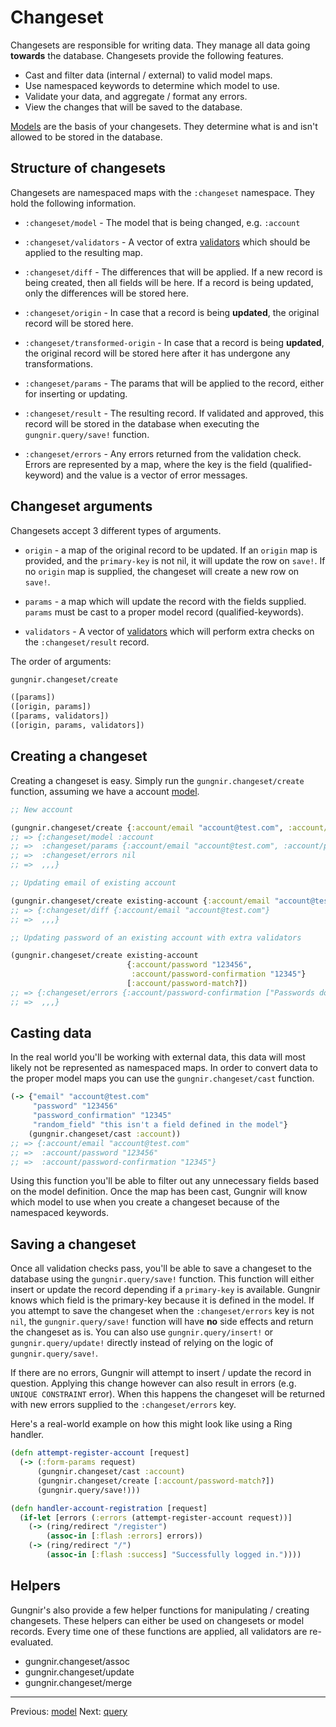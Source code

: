 # Changeset

Changesets are responsible for writing data. They manage all data going
**towards** the database. Changesets provide the following features.

* Cast and filter data (internal / external) to valid model maps.
* Use namespaced keywords to determine which model to use.
* Validate your data, and aggregate / format any errors.
* View the changes that will be saved to the database.

[Models](https://kwrooijen.github.io/gungnir/model.html) are the basis of your
changesets. They determine what is and isn't allowed to be stored in the
database.

## Structure of changesets

Changesets are namespaced maps with the `:changeset` namespace. They hold the
following information.

* `:changeset/model` - The model that is being changed, e.g. `:account`

* `:changeset/validators` - A vector of extra
  [validators](https://kwrooijen.github.io/gungnir/model.html#model-validators)
  which should be applied to the resulting map.

* `:changeset/diff` - The differences that will be applied. If a new record is
  being created, then all fields will be here. If a record is being updated,
  only the differences will be stored here.

* `:changeset/origin` - In case that a record is being **updated**, the original
  record will be stored here.

* `:changeset/transformed-origin` - In case that a record is being **updated**,
  the original record will be stored here after it has undergone any
  transformations.

* `:changeset/params` - The params that will be applied to the record, either
  for inserting or updating.

* `:changeset/result` - The resulting record. If validated and approved, this
  record will be stored in the database when executing the `gungnir.query/save!`
  function.

* `:changeset/errors` - Any errors returned from the validation check. Errors
  are represented by a map, where the key is the field (qualified-keyword) and
  the value is a vector of error messages.
  
## Changeset arguments 

Changesets accept 3 different types of arguments.

* `origin` - a map of the original record to be updated. If an `origin` map is
  provided, and the `primary-key` is not nil, it will update the row on
  `save!`. If no `origin` map is supplied, the changeset will create a new row on
  `save!`.
  
* `params` - a map which will update the record with the fields
  supplied. `params` must be cast to a proper model record
  (qualified-keywords). 
  
* `validators` - A vector of
  [validators](https://kwrooijen.github.io/gungnir/model.html#model-validators)
  which will perform extra checks on the `:changeset/result` record.
  
The order of arguments:

```clojure
gungnir.changeset/create

([params])
([origin, params])
([params, validators])
([origin, params, validators])
```

## Creating a changeset

Creating a changeset is easy. Simply run the `gungnir.changeset/create`
function, assuming we have a account
[model](https://kwrooijen.github.io/gungnir/model.html).

```clojure
;; New account

(gungnir.changeset/create {:account/email "account@test.com", :account/password "123456"})
;; => {:changeset/model :account
;; =>  :changeset/params {:account/email "account@test.com", :account/password "123456"}
;; =>  :changeset/errors nil
;; =>  ,,,}

;; Updating email of existing account

(gungnir.changeset/create existing-account {:account/email "account@test.com"})
;; => {:changeset/diff {:account/email "account@test.com"}
;; =>  ,,,}

;; Updating password of an existing account with extra validators

(gungnir.changeset/create existing-account 
                          {:account/password "123456",
                           :account/password-confirmation "12345"}
                          [:account/password-match?])
;; => {:changeset/errors {:account/password-confirmation ["Passwords don't match"]}
;; =>  ,,,}
```

## Casting data

In the real world you'll be working with external data, this data will most
likely not be represented as namespaced maps. In order to convert data to the
proper model maps you can use the `gungnir.changeset/cast` function.

```clojure
(-> {"email" "account@test.com"
     "password" "123456"
     "password_confirmation" "12345"
     "random_field" "this isn't a field defined in the model"}
    (gungnir.changeset/cast :account))
;; => {:account/email "account@test.com"
;; =>  :account/password "123456"
;; =>  :account/password-confirmation "12345"}
```

Using this function you'll be able to filter out any unnecessary fields based on
the model definition. Once the map has been cast, Gungnir will know which model
to use when you create a changeset because of the namespaced keywords.

## Saving a changeset

Once all validation checks pass, you'll be able to save a changeset to the
database using the `gungnir.query/save!` function. This function will either
insert or update the record depending if a `primary-key` is available. Gungnir
knows which field is the primary-key because it is defined in the model. If you
attempt to save the changeset when the `:changeset/errors` key is not `nil`, the
`gungnir.query/save!` function will have **no** side effects and return the
changeset as is. You can also use `gungnir.query/insert!` or
`gungnir.query/update!` directly instead of relying on the logic of
`gungnir.query/save!`.

If there are no errors, Gungnir will attempt to insert / update the record in
question. Applying this change however can also result in errors (e.g. `UNIQUE
CONSTRAINT` error). When this happens the changeset will be returned with new
errors supplied to the `:changeset/errors` key.

Here's a real-world example on how this might look like using a Ring handler.

```clojure
(defn attempt-register-account [request]
  (-> (:form-params request)
      (gungnir.changeset/cast :account)
      (gungnir.changeset/create [:account/password-match?])
      (gungnir.query/save!)))

(defn handler-account-registration [request]
  (if-let [errors (:errors (attempt-register-account request))]
    (-> (ring/redirect "/register")
        (assoc-in [:flash :errors] errors))
    (-> (ring/redirect "/")
        (assoc-in [:flash :success] "Successfully logged in."))))
```

## Helpers

Gungnir's also provide a few helper functions for manipulating / creating
changesets. These helpers can either be used on changesets or model
records. Every time one of these functions are applied, all validators are
re-evaluated.

* gungnir.changeset/assoc
* gungnir.changeset/update
* gungnir.changeset/merge

---

<div class="footer-navigation">
<span>Previous: <a href="https://kwrooijen.github.io/gungnir/model.html">model</a></span>
<span>Next: <a href="https://kwrooijen.github.io/gungnir/query.html">query</a></span>
</div>


